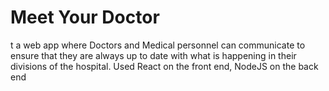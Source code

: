 # Meet Your Doctor
 t a web app where Doctors and Medical personnel can communicate to ensure that they are always up to date with what is happening in their divisions of the hospital.  Used React on the front end, NodeJS on the back end

